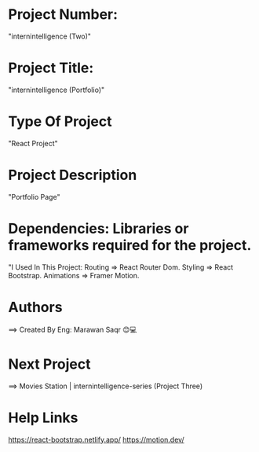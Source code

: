 # Project Number:
  "internintelligence (Two)"

# Project Title:
  "internintelligence (Portfolio)"

# Type Of Project
  "React Project"

# Project Description
  "Portfolio Page"

# Dependencies: Libraries or frameworks required for the project.
  "I Used In This Project:
  Routing => React Router Dom.
  Styling => React Bootstrap.
  Animations => Framer Motion.

# Authors
==> Created By Eng: Marawan Saqr 😊💻

# Next Project
==> Movies Station | internintelligence-series (Project Three)

# Help Links
https://react-bootstrap.netlify.app/
https://motion.dev/